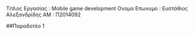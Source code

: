 ﻿Τίτλος Εργασίας : Mobile game development
Ονομα Επωνυμο : Ευστάθιος Αλεξανδρίδης
ΑΜ : Π2014092

##Παραδοτέο 1